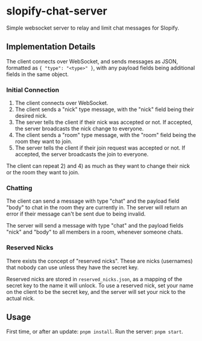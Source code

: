 slopify-chat-server
===================

Simple websocket server to relay and limit chat messages for Slopify.

## Implementation Details
The client connects over WebSocket, and sends messages as JSON, formatted as
`{ "type": "<type>" }`, with any payload fields being additional fields in the same object.

### Initial Connection
1) The client connects over WebSocket.
2) The client sends a "nick" type message, with the "nick" field being their desired nick.
3) The server tells the client if their nick was accepted or not. If accepted, the server broadcasts the nick change to everyone.
4) The client sends a "room" type message, with the "room" field being the room they want to join.
5) The server tells the client if their join request was accepted or not. If accepted, the server broadcasts the join to everyone.

The client can repeat 2) and 4) as much as they want to change their nick or the room they want to join.

### Chatting
The client can send a message with type "chat" and the payload field "body" to chat in the room they are currently in. The server will return
an error if their message can't be sent due to being invalid.

The server will send a message with type "chat" and the payload fields "nick" and "body" to all members in a room, whenever someone chats.

### Reserved Nicks
There exists the concept of "reserved nicks". These are nicks (usernames) that nobody can use unless they have the secret key.

Reserved nicks are stored in `reserved_nicks.json`, as a mapping of the secret key to the name it will unlock. To use a reserved nick, set your name on the client
to be the secret key, and the server will set your nick to the actual nick.

## Usage
First time, or after an update: `pnpm install`.
Run the server: `pnpm start`.
